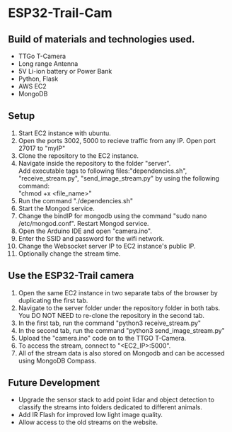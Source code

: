 # ESP32-Trail-Cam

<h2>Build of materials and technologies used.</h2>
<ul>
<li>TTGo T-Camera</li>
<li>Long range Antenna</li>
<li>5V Li-ion battery or Power Bank</li>
<li>Python, Flask</li>
<li>AWS EC2</li>
<li>MongoDB</li>
</ul>

<h2>Setup</h2>
<ol>
<li>Start EC2 instance with ubuntu.</li>
<li>Open the ports 3002, 5000 to recieve traffic from any IP. Open port 27017 to "myIP"</li>
<li>Clone the repository to the EC2 instance.</li>
<li>Navigate inside the repository to the folder "server".
    <br>Add executable tags to following files:"dependencies.sh", "receive_stream.py", "send_image_stream.py" by using the following command:
    <br> "chmod +x &lt;file_name&gt;"</li>
<li>Run the command "./dependencies.sh"</li>
<li>Start the Mongod service.</li>
<li>Change the bindIP for mongodb using the command "sudo nano /etc/mongod.conf". Restart Mongod service.</li>
<li>Open the Arduino IDE and open "camera.ino".</li>
<li>Enter the SSID and password for the wifi network.</li>
<li>Change the Websocket server IP to EC2 instance's public IP.</li>
<li>Optionally change the stream time.</li>
</ol>

<h2>Use the ESP32-Trail camera</h2>
<ol>
<li>Open the same EC2 instance in two separate tabs of the browser by duplicating the first tab.</li>
<li>Navigate to the server folder under the repository folder in both tabs. You DO NOT NEED to re-clone the repository in the second tab.</li>
<li>In the first tab, run the command "python3 receive_stream.py"</li>
<li>In the second tab, run the command "python3 send_image_stream.py"</li>
<li>Upload the "camera.ino" code on to the TTGO T-Camera.</li>
<li>To access the stream, connect to "&lt;EC2_IP&gt;:5000".</li>
<li>All of the stream data is also stored on Mongodb and can be accessed using MongoDB Compass.</li>
</ol>

<h2>Future Development</h2>
<ul>
<li>Upgrade the sensor stack to add point lidar and object detection to classify the streams into folders dedicated to different animals.</li>
<li>Add IR Flash for improved low light image quality.</li>
<li>Allow access to the old streams on the website.</li>
</ul>
